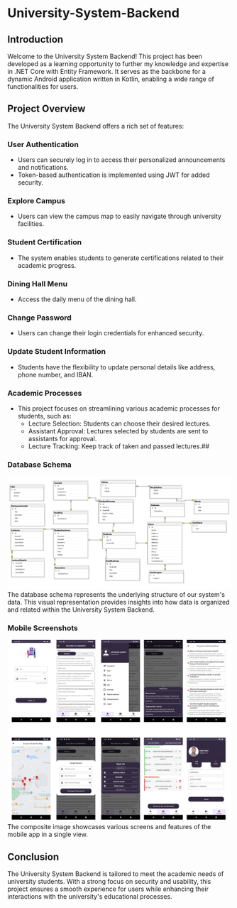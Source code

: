 # University-System-Backend

## Introduction
Welcome to the University System Backend! This project has been developed as a learning opportunity to further my knowledge and expertise in .NET Core with Entity Framework. It serves as the backbone for a dynamic Android application written in Kotlin, enabling a wide range of functionalities for users.

## Project Overview
The University System Backend offers a rich set of features:

### User Authentication
- Users can securely log in to access their personalized announcements and notifications.
- Token-based authentication is implemented using JWT for added security.

### Explore Campus
- Users can view the campus map to easily navigate through university facilities.

### Student Certification
- The system enables students to generate certifications related to their academic progress.

### Dining Hall Menu
- Access the daily menu of the dining hall.

### Change Password
- Users can change their login credentials for enhanced security.

### Update Student Information
- Students have the flexibility to update personal details like address, phone number, and IBAN.

### Academic Processes
- This project focuses on streamlining various academic processes for students, such as:
  - Lecture Selection: Students can choose their desired lectures.
  - Assistant Approval: Lectures selected by students are sent to assistants for approval.
  - Lecture Tracking: Keep track of taken and passed lectures.##

### Database Schema
<img src="assets/sql_diagram.PNG?raw=true"/>
The database schema represents the underlying structure of our system's data. This visual representation provides insights into how data is organized and related within the University System Backend.

### Mobile Screenshots
<img src="assets/mobile_screenshots.png?raw=true"/>
The composite image showcases various screens and features of the mobile app in a single view.

## Conclusion
The University System Backend is tailored to meet the academic needs of university students. With a strong focus on security and usability, this project ensures a smooth experience for users while enhancing their interactions with the university's educational processes.
